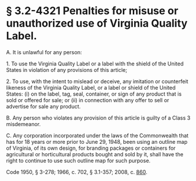 # § 3.2-4321 Penalties for misuse or unauthorized use of Virginia Quality Label.

<p>A. It is unlawful for any person:</p><p>1. To use the Virginia Quality Label or a label with the shield of the United States in violation of any provisions of this article;</p><p>2. To use, with the intent to mislead or deceive, any imitation or counterfeit likeness of the Virginia Quality Label, or a label or shield of the United States: (i) on the label, tag, seal, container, or sign of any product that is sold or offered for sale; or (ii) in connection with any offer to sell or advertise for sale any product.</p><p>B. Any person who violates any provision of this article is guilty of a Class 3 misdemeanor.</p><p>C. Any corporation incorporated under the laws of the Commonwealth that has for 18 years or more prior to June 29, 1948, been using an outline map of Virginia, of its own design, for branding packages or containers for agricultural or horticultural products bought and sold by it, shall have the right to continue to use such outline map for such purpose.</p><p>Code 1950, § 3-278; 1966, c. 702, § 3.1-357; 2008, c. <a href='http://lis.virginia.gov/cgi-bin/legp604.exe?081+ful+CHAP0860'>860</a>.</p>